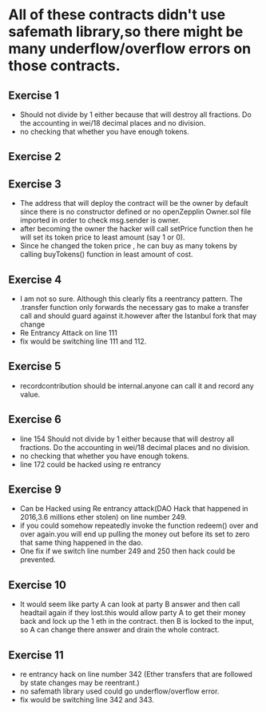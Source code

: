 # All of these contracts didn't use safemath library,so there might be many underflow/overflow errors on those contracts.

## Exercise 1
- Should not divide by  1 either because that will destroy all fractions. Do the accounting in wei/18 decimal places and no division.
- no checking that whether you have enough tokens.

## Exercise 2


## Exercise 3

- The address that will deploy the contract will be the owner by default since there is no constructor defined or no openZepplin Owner.sol file imported in order to check msg.sender is owner.
- after becoming the owner the hacker will call setPrice function then he will set its token price to least amount (say 1 or 0).
- Since he changed the token price , he can buy as many tokens by calling buyTokens() function in least amount of cost.

## Exercise 4
 - I am not so sure. Although this clearly fits a reentrancy pattern. The .transfer function only forwards the necessary gas to make a transfer call and should guard against it.however after the Istanbul fork that may change 
 - Re Entrancy Attack on line 111
 - fix would be switching line 111 and 112.

## Exercise 5
- recordcontribution should be internal.anyone can call it 
  and record any value.

## Exercise 6
 - line 154 Should not divide by  1 either because that will destroy all fractions. Do the accounting in wei/18 decimal places and no division.
 - no checking that whether you have enough tokens.
 - line 172 could be hacked using re entrancy

## Exercise 9
- Can be Hacked using Re entrancy attack(DAO Hack that happened in 2016,3.6 millions ether stolen) on line number 249.
- if you could somehow repeatedly invoke the function redeem() over and over again.you will end up pulling the money out before its set to   zero that same thing happened in the dao.
- One fix if we switch line number 249 and 250 then hack could be prevented.

## Exercise 10

 - It would seem like party A can look at party B answer and then call headtail again if they lost.this would allow party A to get their money back and lock up the 1 eth in the contract.
  then B is locked to the input, so A can change there answer and drain the whole contract.

## Exercise 11

- re entrancy hack on line number 342 (Ether transfers that are followed by state changes may be reentrant.)
- no safemath library used could go underflow/overflow error.
- fix would be switching line 342 and 343.
